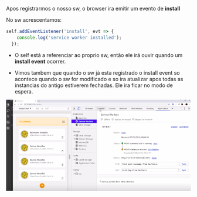 Apos registrarmos o nosso sw, o browser ira emitir um evento de **install**

No sw acrescentamos:

```javascript
self.addEventListener('install', evt => {
    console.log('service worker installed');
  });
```
- O self está a referenciar ao proprio sw, então ele irá ouvir quando um **install event** ocorrer.

- Vimos tambem que quando o sw já esta registrado o install event so acontece quando o sw for modificado e so ira atualizar apos todas as instancias do antigo estiverem fechadas. Ele ira ficar no modo de espera.

![Dois](./img/lessons/2.png)




